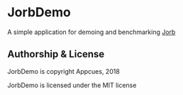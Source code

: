 # JorbDemo

A simple application for demoing and benchmarking [Jorb](https://github.com/appcues/jorb)

## Authorship & License

JorbDemo is copyright Appcues, 2018

JorbDemo is licensed under the MIT license

